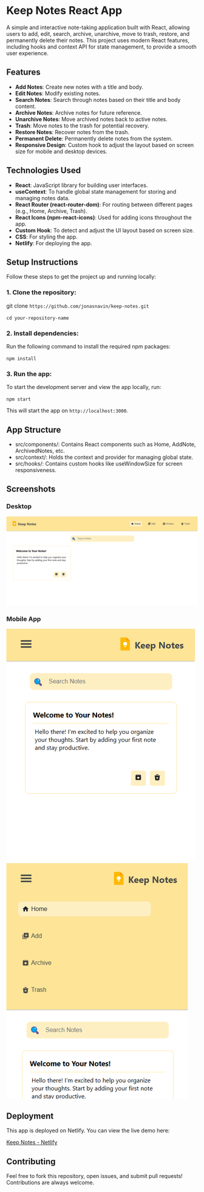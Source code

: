 # Keep Notes React App

A simple and interactive note-taking application built with React, allowing users to add, edit, search, archive, unarchive, move to trash, restore, and permanently delete their notes. This project uses modern React features, including hooks and context API for state management, to provide a smooth user experience.

## Features

- **Add Notes**: Create new notes with a title and body.
- **Edit Notes**: Modify existing notes.
- **Search Notes**: Search through notes based on their title and body content.
- **Archive Notes**: Archive notes for future reference.
- **Unarchive Notes**: Move archived notes back to active notes.
- **Trash**: Move notes to the trash for potential recovery.
- **Restore Notes**: Recover notes from the trash.
- **Permanent Delete**: Permanently delete notes from the system.
- **Responsive Design**: Custom hook to adjust the layout based on screen size for mobile and desktop devices.

## Technologies Used

- **React**: JavaScript library for building user interfaces.
- **useContext**: To handle global state management for storing and managing notes data.
- **React Router (react-router-dom)**: For routing between different pages (e.g., Home, Archive, Trash).
- **React Icons (npm-react-icons)**: Used for adding icons throughout the app.
- **Custom Hook**: To detect and adjust the UI layout based on screen size.
- **CSS**: For styling the app.
- **Netlify**: For deploying the app.

## Setup Instructions

Follow these steps to get the project up and running locally:

### 1. Clone the repository:

git clone `https://github.com/jonasnavin/keep-notes.git`

`cd your-repository-name`

### 2. Install dependencies:

Run the following command to install the required npm packages:

`npm install`

### 3. Run the app:

To start the development server and view the app locally, run:

`npm start`

This will start the app on `http://localhost:3000`.

## App Structure
- src/components/: Contains React components such as Home, AddNote, ArchivedNotes, etc.
- src/context/: Holds the context and provider for managing global state.
- src/hooks/: Contains custom hooks like useWindowSize for screen responsiveness.

## Screenshots

### Desktop

![alt text](/src/images/image.png)

### Mobile App

![alt text](/src/images/image-1.png) ![alt text](/src/images/image-2.png)

## Deployment
This app is deployed on Netlify. You can view the live demo here:

[Keep Notes - Netlify](https://jn-keep-notes.netlify.app/)

## Contributing
Feel free to fork this repository, open issues, and submit pull requests! Contributions are always welcome.